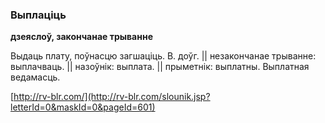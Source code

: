 ### Выплаціць
**дзеяслоў, закончанае трыванне**

Выдаць плату, поўнасцю загшаціць. В. доўг. || незакончанае трыванне: выплачваць. || назоўнік: выплата. || прыметнік: выплатны. Выплатная ведамасць.

<a rel="author">[http://rv-blr.com/](http://rv-blr.com/slounik.jsp?letterId=0&maskId=0&pageId=601)</a>
